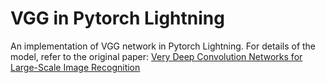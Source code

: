 # VGG in Pytorch Lightning

An implementation of VGG network in Pytorch Lightning. For details of the model, refer to the original paper: [Very Deep Convolution Networks for Large-Scale Image Recognition](https://arxiv.org/pdf/1409.1556.pdf)